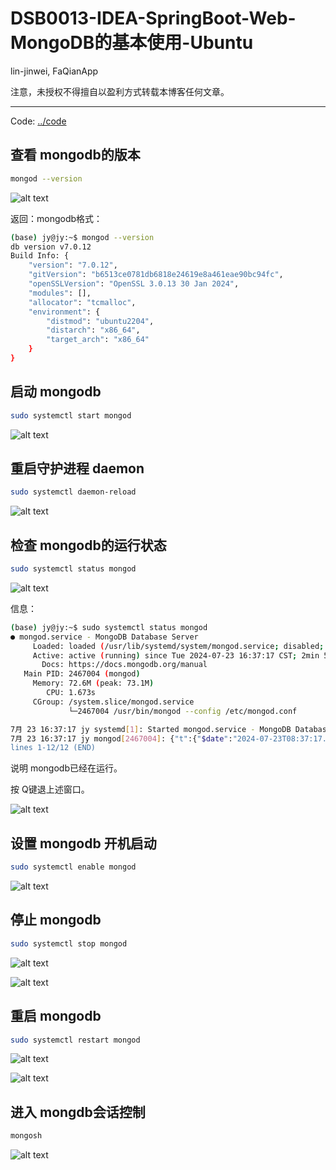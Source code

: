# DSB0013-IDEA-SpringBoot-Web-MongoDB的基本使用-Ubuntu
lin-jinwei, FaQianApp

注意，未授权不得擅自以盈利方式转载本博客任何文章。

---

Code: [../code](../code)


## 查看 mongodb的版本

```bash
mongod --version
```
![alt text](image-249.png)

返回：mongodb格式：

```bash
(base) jy@jy:~$ mongod --version
db version v7.0.12
Build Info: {
    "version": "7.0.12",
    "gitVersion": "b6513ce0781db6818e24619e8a461eae90bc94fc",
    "openSSLVersion": "OpenSSL 3.0.13 30 Jan 2024",
    "modules": [],
    "allocator": "tcmalloc",
    "environment": {
        "distmod": "ubuntu2204",
        "distarch": "x86_64",
        "target_arch": "x86_64"
    }
}
```

## 启动 mongodb

```bash
sudo systemctl start mongod
```

![alt text](image-250.png)

## 重启守护进程 daemon

```bash
sudo systemctl daemon-reload
```

![alt text](image-251.png)

## 检查 mongodb的运行状态

```bash
sudo systemctl status mongod
```

![alt text](image-252.png)

信息：

```bash
(base) jy@jy:~$ sudo systemctl status mongod
● mongod.service - MongoDB Database Server
     Loaded: loaded (/usr/lib/systemd/system/mongod.service; disabled; preset: >
     Active: active (running) since Tue 2024-07-23 16:37:17 CST; 2min 50s ago
       Docs: https://docs.mongodb.org/manual
   Main PID: 2467004 (mongod)
     Memory: 72.6M (peak: 73.1M)
        CPU: 1.673s
     CGroup: /system.slice/mongod.service
             └─2467004 /usr/bin/mongod --config /etc/mongod.conf

7月 23 16:37:17 jy systemd[1]: Started mongod.service - MongoDB Database Server.
7月 23 16:37:17 jy mongod[2467004]: {"t":{"$date":"2024-07-23T08:37:17.535Z"},">
lines 1-12/12 (END)
```
说明 mongodb已经在运行。

按 Q键退上述窗口。

![alt text](image-253.png)

## 设置 mongodb 开机启动

```bash
sudo systemctl enable mongod
```

![alt text](image-254.png)

## 停止 mongodb

```bash
sudo systemctl stop mongod
```
![alt text](image-255.png)

![alt text](image-256.png)

## 重启 mongodb

```bash
sudo systemctl restart mongod
```
![alt text](image-257.png)

![alt text](image-258.png)


## 进入 mongdb会话控制

```bash
mongosh
```

![alt text](image-259.png)




